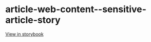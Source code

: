 # article-web-content--sensitive-article-story

[View in storybook](https://raw.githack.com/Independent-Digital-News-and-Media-Ltd/indy-branch-review/PR-7294-sb/index.html?path=/story/article-web-content--sensitive-article-story)